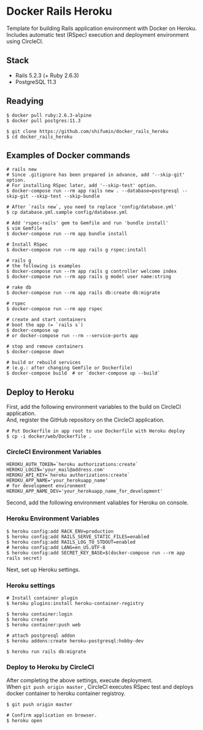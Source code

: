 # Docker Rails Heroku
Template for building Rails application environment with Docker on Heroku.  
Includes automatic test (RSpec) execution and deployment environment using CircleCI.

## Stack
- Rails 5.2.3 (+ Ruby 2.6.3)
- PostgreSQL 11.3

## Readying

```shell
$ docker pull ruby:2.6.3-alpine
$ docker pull postgres:11.3
```

```shell
$ git clone https://github.com/shifumin/docker_rails_heroku
$ cd docker_rails_heroku
```

## Examples of Docker commands

```shell
# rails new
# Since .gitignore has been prepared in advance, add '--skip-git' option.
# For installing RSpec later, add '--skip-test' option.
$ docker-compose run --rm app rails new . --database=postgresql --skip-git --skip-test --skip-bundle

# After `rails new`, you need to replace 'config/database.yml'
$ cp database.yml.sample config/database.yml

# Add 'rspec-rails' gem to Gemfile and run 'bundle install'
$ vim Gemfile
$ docker-compose run --rm app bundle install

# Install RSpec
$ docker-compose run --rm app rails g rspec:install

# rails g
# the following is examples
$ docker-compose run --rm app rails g controller welcome index
$ docker-compose run --rm app rails g model user name:string

# rake db
$ docker-compose run --rm app rails db:create db:migrate

# rspec
$ docker-compose run --rm app rspec

# create and start containers
# boot the app (= `rails s`)
$ docker-compose up
# or docker-compose run --rm --service-ports app

# stop and remove containers
$ docker-compose down

# build or rebuild services
# (e.g.: after changing Gemfile or Dockerfile)
$ docker-compose build  # or `docker-compose up --build`
```

## Deploy to Heroku
First, add the following environment variables to the build on CircleCI application.  
And, register the GitHub repository on the CircleCI application.

```shell
# Put Dockerfile in app root to use Dockerfile with Heroku deploy
$ cp -i docker/web/Dockerfile .
```

### CircleCI Environment Variables

```shell
HEROKU_AUTH_TOKEN=`heroku authorizations:create`
HEROKU_LOGIN='your_mail@address.com'
HEROKU_API_KEY=`heroku authorizations:create`
HEROKU_APP_NAME='your_herokuapp_name'
# for development environment
HEROKU_APP_NAME_DEV='your_herokuapp_name_for_development'
```

Second, add the following environment valiables for Heroku on console.

### Heroku Environment Variables

```shell
$ heroku config:add RACK_ENV=production
$ heroku config:add RAILS_SERVE_STATIC_FILES=enabled
$ heroku config:add RAILS_LOG_TO_STDOUT=enabled
# heroku config:add LANG=en_US.UTF-8
$ heroku config:add SECRET_KEY_BASE=$(docker-compose run --rm app rails secret)
```

Next, set up Heroku settings.

### Heroku settings

```
# Install container plugin
$ heroku plugins:install heroku-container-registry

$ heroku container:login
$ heroku create
$ heroku container:push web

# attach postgresql addon
$ heroku addons:create heroku-postgresql:hobby-dev

$ heroku run rails db:migrate
```

### Deploy to Heroku by CircleCI
After completing the above settings, execute deployment.  
When `git push origin master` , CircleCI executes RSpec test and deploys docker container to heroku container registroy.

```
$ git push origin master

# Confirm application on browser.
$ heroku open
```
